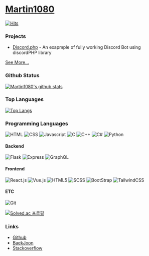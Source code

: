 # [Martin1080](https://martin10802.webnode.cz)

[![Hits](https://hits.seeyoufarm.com/api/count/incr/badge.svg?url=https%3A%2F%2Fgithub.com%2Fkiki7000&count_bg=%2371E1FF&title_bg=%23555555&icon=github.svg&icon_color=%2371E1FF&title=Users+Who+watched+this&edge_flat=true)](https://hits.seeyoufarm.com)

### Projects
+ [Discord.php](https://github.com/Martin1080/Discord.php) - An exapmple of fully working Discord Bot using discordPHP library

[See More...](https://github.com/Martin1080?tab=repositories)

### Github Status

[![Martin1080's github stats](https://github-readme-stats.vercel.app/api?username=martin1080&bg_color=30,e96443,904e95&title_color=fff&text_color=fff)](https://github.com/kiki7000/github-readme-stats)

### Top Languages

[![Top Langs](https://github-readme-stats.vercel.app/api/top-langs/?username=martin1080&bg_color=30,e96443,904e95&title_color=fff&text_color=fff)](https://github.com/kiki7000/github-readme-stats)

### Programming Languages
![HTML](https://img.shields.io/badge/-HTML-ff4d00?style=for-the-badge&logo=CSS&logoColor=fff)
![CSS](https://img.shields.io/badge/-CSS-007bff?style=for-the-badge&logo=CSS&logoColor=fff)
![Javascript](https://img.shields.io/badge/-JS-dbac00?style=for-the-badge&logo=JavaScript&logoColor=fff)
![C](https://img.shields.io/badge/-C-00599C?style=for-the-badge&logo=C&logoColor=fff)
![C++](https://img.shields.io/badge/-C++-00599C?style=for-the-badge&logo=C&logoColor=fff) 
![C#](https://img.shields.io/badge/-Cs-00599C?style=for-the-badge&logo=C&logoColor=fff) 
![Python](https://img.shields.io/badge/-Python-3776AB?style=for-the-badge&logo=Python&logoColor=fff) 


#### Backend
![Flask](https://img.shields.io/badge/-Flask-000000?style=for-the-badge&logo=flask&logoColor=fff) 
![Express](https://img.shields.io/badge/-Express-000000?style=for-the-badge&logo=express&logoColor=fff) 
![GraphQL](https://img.shields.io/badge/-GraphQL-E10098?style=for-the-badge&logo=GraphQL&logoColor=fff) 

#### Frontend
![React.js](https://img.shields.io/badge/-React.js-61DAFB?style=for-the-badge&logo=react&logoColor=fff) 
![Vue.js](https://img.shields.io/badge/-Vue.js-4FC08D?style=for-the-badge&logo=Vue.js&logoColor=fff) 
![HTML5](https://img.shields.io/badge/-HTML5-E34F26?style=for-the-badge&logo=html5&logoColor=fff) 
![SCSS](https://img.shields.io/badge/-CSS3-1572B6?style=for-the-badge&logo=css3&logoColor=fff) 
![BootStrap](https://img.shields.io/badge/-Bootstrap-563D7C?style=for-the-badge&logo=bootstrap&logoColor=fff) 
![TailwindCSS](https://img.shields.io/badge/-TailwindCSS-38B2AC?style=for-the-badge&logo=tailwind-css&logoColor=fff) 

#### ETC
![Git](https://img.shields.io/badge/-Git-F05032?style=for-the-badge&logo=Git&logoColor=fff) 

[![Solved.ac
프로필](http://mazassumnida.wtf/api/v2/generate_badge?boj=kiki7000)](https://solved.ac/kiki7000)

### Links
+ [Github](https://github.com/kiki7000)
+ [BaekJoon](https://www.acmicpc.net/user/kiki7000)
+ [Stackoverflow](https://stackoverflow.com/users/13678229/kiki7000)
